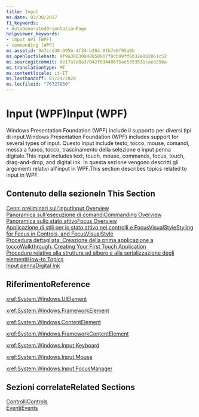 ```yaml
---
title: Input
ms.date: 03/30/2017
f1_keywords:
- AutoGeneratedOrientationPage
helpviewer_keywords:
- input API [WPF]
- commanding [WPF]
ms.assetid: 9a7ccd30-095b-4f34-b284-8fb7e8f95a9b
ms.openlocfilehash: 9f9a386308480509b7f0cb99ff6b32e082861c52
ms.sourcegitcommit: de17a7a0a37042f0d4406f5ae5393531caeb25ba
ms.translationtype: MT
ms.contentlocale: it-IT
ms.lasthandoff: 01/24/2020
ms.locfileid: "76727850"
---
```

# <a name="input-wpf"></a><span data-ttu-id="3fc76-102">Input (WPF)</span><span class="sxs-lookup"><span data-stu-id="3fc76-102">Input (WPF)</span></span>
<span data-ttu-id="3fc76-103">Windows Presentation Foundation (WPF) include il supporto per diversi tipi di input.</span><span class="sxs-lookup"><span data-stu-id="3fc76-103">Windows Presentation Foundation (WPF) includes support for several types of input.</span></span> <span data-ttu-id="3fc76-104">Questo input include testo, tocco, mouse, comandi, messa a fuoco, tocco, trascinamento della selezione e input penna digitale.</span><span class="sxs-lookup"><span data-stu-id="3fc76-104">This input includes text, touch, mouse, commands, focus, touch, drag-and-drop, and digital ink.</span></span> <span data-ttu-id="3fc76-105">In questa sezione vengono descritti gli argomenti relativi all'input in WPF.</span><span class="sxs-lookup"><span data-stu-id="3fc76-105">This section describes topics related to input in WPF.</span></span>  
  
## <a name="in-this-section"></a><span data-ttu-id="3fc76-106">Contenuto della sezione</span><span class="sxs-lookup"><span data-stu-id="3fc76-106">In This Section</span></span>  
 [<span data-ttu-id="3fc76-107">Cenni preliminari sull'input</span><span class="sxs-lookup"><span data-stu-id="3fc76-107">Input Overview</span></span>](input-overview.md)  
 [<span data-ttu-id="3fc76-108">Panoramica sull'esecuzione di comandi</span><span class="sxs-lookup"><span data-stu-id="3fc76-108">Commanding Overview</span></span>](commanding-overview.md)  
 [<span data-ttu-id="3fc76-109">Panoramica sullo stato attivo</span><span class="sxs-lookup"><span data-stu-id="3fc76-109">Focus Overview</span></span>](focus-overview.md)  
 [<span data-ttu-id="3fc76-110">Applicazione di stili per lo stato attivo nei controlli e FocusVisualStyle</span><span class="sxs-lookup"><span data-stu-id="3fc76-110">Styling for Focus in Controls, and FocusVisualStyle</span></span>](styling-for-focus-in-controls-and-focusvisualstyle.md)  
 [<span data-ttu-id="3fc76-111">Procedura dettagliata: Creazione della prima applicazione a tocco</span><span class="sxs-lookup"><span data-stu-id="3fc76-111">Walkthrough: Creating Your First Touch Application</span></span>](walkthrough-creating-your-first-touch-application.md)  
 [<span data-ttu-id="3fc76-112">Procedure relative alla struttura ad albero e alla serializzazione degli elementi</span><span class="sxs-lookup"><span data-stu-id="3fc76-112">How-to Topics</span></span>](input-and-commands-how-to-topics.md)  
 [<span data-ttu-id="3fc76-113">Input penna</span><span class="sxs-lookup"><span data-stu-id="3fc76-113">Digital Ink</span></span>](digital-ink.md)  
  
## <a name="reference"></a><span data-ttu-id="3fc76-114">Riferimento</span><span class="sxs-lookup"><span data-stu-id="3fc76-114">Reference</span></span>  
 <xref:System.Windows.UIElement>  
  
 <xref:System.Windows.FrameworkElement>  
  
 <xref:System.Windows.ContentElement>  
  
 <xref:System.Windows.FrameworkContentElement>  
  
 <xref:System.Windows.Input.Keyboard>  
  
 <xref:System.Windows.Input.Mouse>  
  
 <xref:System.Windows.Input.FocusManager>  
  
## <a name="related-sections"></a><span data-ttu-id="3fc76-115">Sezioni correlate</span><span class="sxs-lookup"><span data-stu-id="3fc76-115">Related Sections</span></span>  
 [<span data-ttu-id="3fc76-116">Controlli</span><span class="sxs-lookup"><span data-stu-id="3fc76-116">Controls</span></span>](../controls/index.md)  
  [<span data-ttu-id="3fc76-117">Eventi</span><span class="sxs-lookup"><span data-stu-id="3fc76-117">Events</span></span>](events-wpf.md)

